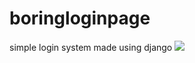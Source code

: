 # boringloginpage
simple login system made using django    ![](https://travis-ci.com/tlynx538/boringloginpage.svg?branch=master)

